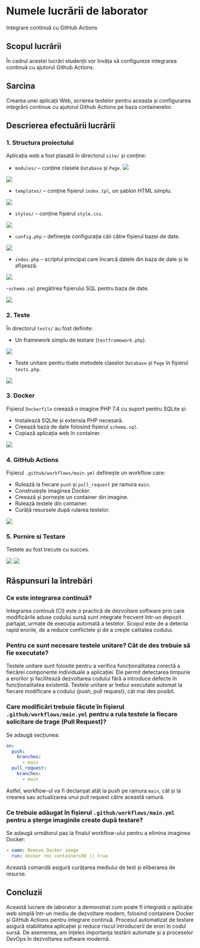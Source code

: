 # Numele lucrării de laborator
Integrare continuă cu GitHub Actions

## Scopul lucrării
În cadrul acestei lucrări studenții vor învăța să configureze integrarea continuă cu ajutorul Github Actions.

## Sarcina
Crearea unei aplicații Web, scrierea testelor pentru aceasta și configurarea integrării continue cu ajutorul Github Actions pe baza containerelor.

## Descrierea efectuării lucrării

### 1. Structura proiectului
Aplicația web a fost plasată în directorul `site/` și conține:
- `modules/` – conține clasele `Database` și `Page`.
![](images\Screenshot_3.png)

![](images\Screenshot_4.png)

- `templates/` – conține fișierul `index.tpl`, un șablon HTML simplu.

![](images\Screenshot_5.png)

- `styles/` – conține fișierul `style.css`.

![](images\Screenshot_6.png)

- `config.php` – definește configurația căii către fișierul bazei de date.

![](images\Screenshot_7.png)

- `index.php` – scriptul principal care încarcă datele din baza de date și le afișează.

![](images\Screenshot_8.png)

-`schema.sql` pregătirea fișierului SQL pentru baza de date.

![](images\Screenshot_9.png)



### 2. Teste
În directorul `tests/` au fost definite:
- Un framework simplu de testare (`testframework.php`).

![](images\Screenshot_10.png)

- Teste unitare pentru toate metodele claselor `Database` și `Page` în fișierul `tests.php`.

![](images\Screenshot_11.png)

### 3. Docker
Fișierul `Dockerfile` creează o imagine PHP 7.4 cu suport pentru SQLite și:
- Instalează SQLite și extensia PHP necesară.
- Creează baza de date folosind fișierul `schema.sql`.
- Copiază aplicația web în container.

![](images\Screenshot_12.png)

### 4. GitHub Actions
Fișierul `.github/workflows/main.yml` definește un workflow care:
- Rulează la fiecare `push` și `pull_request` pe ramura `main`.
- Construiește imaginea Docker.
- Creează și pornește un container din imagine.
- Rulează testele din container.
- Curăță resursele după rularea testelor.

![](images\Screenshot_13.png)

### 5. Pornire si Testare
Testele au fost trecute cu succes.

![](images\Screenshot_1.png)
![](images\Screenshot_2.png)


## Răspunsuri la întrebări

### Ce este integrarea continuă?
Integrarea continuă (CI) este o practică de dezvoltare software prin care modificările aduse codului sursă sunt integrate frecvent într-un depozit partajat, urmate de execuția automată a testelor. Scopul este de a detecta rapid erorile, de a reduce conflictele și de a crește calitatea codului.

### Pentru ce sunt necesare testele unitare? Cât de des trebuie să fie executate?
Testele unitare sunt folosite pentru a verifica funcționalitatea corectă a fiecărei componente individuale a aplicației. Ele permit detectarea timpurie a erorilor și facilitează dezvoltarea codului fără a introduce defecte în funcționalitatea existentă. Testele unitare ar trebui executate automat la fiecare modificare a codului (push, pull request), cât mai des posibil.

### Care modificări trebuie făcute în fișierul `.github/workflows/main.yml` pentru a rula testele la fiecare solicitare de trage (Pull Request)?
Se adaugă secțiunea:

```yaml
on:
  push:
    branches:
      - main
  pull_request:
    branches:
      - main
```

Astfel, workflow-ul va fi declanșat atât la push pe ramura `main`, cât și la crearea sau actualizarea unui pull request către această ramură.

### Ce trebuie adăugat în fișierul `.github/workflows/main.yml` pentru a șterge imaginile create după testare?
Se adaugă următorul pas la finalul workflow-ului pentru a elimina imaginea Docker:

```yaml
- name: Remove Docker image
  run: docker rmi containers08 || true
```

Această comandă asigură curățarea mediului de test și eliberarea de resurse.

## Concluzii
Această lucrare de laborator a demonstrat cum poate fi integrată o aplicație web simplă într-un mediu de dezvoltare modern, folosind containere Docker și GitHub Actions pentru integrare continuă. Procesul automatizat de testare asigură stabilitatea aplicației și reduce riscul introducerii de erori în codul sursă. De asemenea, am înțeles importanța testării automate și a proceselor DevOps în dezvoltarea software modernă.
